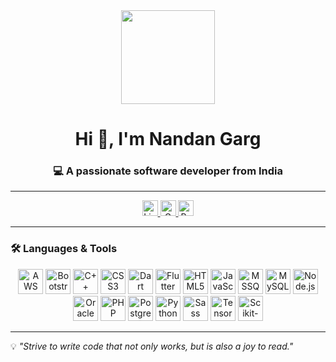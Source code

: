 <div align="center">
  <!-- Animated Coding GIF -->
  <img height="150" src="https://media.giphy.com/media/bGgsc5mWoryfgKBx1u/giphy.gif" />
</div>

<h1 align="center">Hi 👋, I'm Nandan Garg</h1>
<h3 align="center">💻 A passionate software developer from India</h3>

---

<!-- Social Badges in One Row -->
<div align="center">
  <a href="https://www.linkedin.com/in/nandan-garg-25a1b0252/" target="_blank">
    <img src="https://img.shields.io/static/v1?message=LinkedIn&logo=linkedin&label=&color=0077B5&logoColor=white&labelColor=&style=for-the-badge" height="25" alt="LinkedIn Logo"/>
  </a>
  <a href="mailto:nandangarg.65@gmail.com" target="_blank">
    <img src="https://img.shields.io/static/v1?message=Gmail&logo=gmail&label=&color=D14836&logoColor=white&labelColor=&style=for-the-badge" height="25" alt="Gmail Logo"/>
  </a>
  <a href="https://drive.google.com/file/d/1rDG0gdHdvm1uAA3OpXafKQgCucg3AMd8/view?usp=sharing" target="_blank">
    <img src="https://img.shields.io/badge/View%20Resume-4CAF50?style=for-the-badge&logo=adobeacrobatreader&logoColor=white" height="25" alt="Resume Button"/>
  </a>
</div>

---

### 🛠 Languages & Tools
<p align="center"> 
    <img src="https://cdn.jsdelivr.net/gh/devicons/devicon/icons/amazonwebservices/amazonwebservices-original-wordmark.svg" height="40" alt="AWS"/>
    <img src="https://cdn.jsdelivr.net/gh/devicons/devicon/icons/bootstrap/bootstrap-original-wordmark.svg" height="40" alt="Bootstrap"/>
    <img src="https://cdn.jsdelivr.net/gh/devicons/devicon/icons/cplusplus/cplusplus-original.svg" height="40" alt="C++"/>
    <img src="https://cdn.jsdelivr.net/gh/devicons/devicon/icons/css3/css3-original-wordmark.svg" height="40" alt="CSS3"/>
    <img src="https://cdn.jsdelivr.net/gh/devicons/devicon/icons/dart/dart-original.svg" height="40" alt="Dart"/>
    <img src="https://cdn.jsdelivr.net/gh/devicons/devicon/icons/flutter/flutter-original.svg" height="40" alt="Flutter"/>
    <img src="https://cdn.jsdelivr.net/gh/devicons/devicon/icons/html5/html5-original-wordmark.svg" height="40" alt="HTML5"/>
    <img src="https://cdn.jsdelivr.net/gh/devicons/devicon/icons/javascript/javascript-original.svg" height="40" alt="JavaScript"/>
    <img src="https://upload.wikimedia.org/wikipedia/commons/8/87/Sql_data_base_with_logo.png" height="40" alt="MSSQL"/>
    <img src="https://cdn.jsdelivr.net/gh/devicons/devicon/icons/mysql/mysql-original-wordmark.svg" height="40" alt="MySQL"/>
    <img src="https://cdn.jsdelivr.net/gh/devicons/devicon/icons/nodejs/nodejs-original-wordmark.svg" height="40" alt="Node.js"/>
    <img src="https://cdn.jsdelivr.net/gh/devicons/devicon/icons/oracle/oracle-original.svg" height="40" alt="Oracle"/>
    <img src="https://cdn.jsdelivr.net/gh/devicons/devicon/icons/php/php-original.svg" height="40" alt="PHP"/>
    <img src="https://cdn.jsdelivr.net/gh/devicons/devicon/icons/postgresql/postgresql-original-wordmark.svg" height="40" alt="PostgreSQL"/>
    <img src="https://cdn.jsdelivr.net/gh/devicons/devicon/icons/python/python-original.svg" height="40" alt="Python"/>
    <img src="https://cdn.jsdelivr.net/gh/devicons/devicon/icons/sass/sass-original.svg" height="40" alt="Sass"/>
    <img src="https://cdn.jsdelivr.net/gh/devicons/devicon/icons/tensorflow/tensorflow-original.svg" height="40" alt="TensorFlow"/>
    <a href="https://scikit-learn.org/"><img src="https://upload.wikimedia.org/wikipedia/commons/0/05/Scikit_learn_logo_small.svg" height="40" alt="Scikit-learn"/></a>
</p>

---

💡 *"Strive to write code that not only works, but is also a joy to read."*
